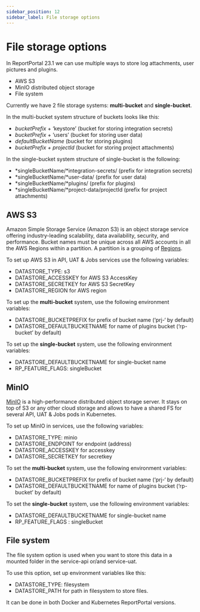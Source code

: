 ```yaml
---
sidebar_position: 12
sidebar_label: File storage options
---
```


# File storage options

In ReportPortal 23.1 we can use multiple ways to store log attachments, user pictures and plugins.

- AWS S3
- MinIO distributed object storage
- File system

Currently we have 2 file storage systems: **multi-bucket** and **single-bucket**.

In the multi-bucket system structure of buckets looks like this:

- *bucketPrefix* + ‘keystore’ (bucket for storing integration secrets)
- *bucketPrefix* + ‘users’ (bucket for storing user data)
- *defaultBucketName* (bucket for storing plugins)
- *bucketPrefix + projectId* (bucket for storing project attachments)

In the single-bucket system structure of single-bucket is the following:

- *singleBucketName/*integration-secrets/ (prefix for integration secrets)
- *singleBucketName/*user-data/ (prefix for user data)
- *singleBucketName/*plugins/ (prefix for plugins)
- *singleBucketName/*project-data/projectId (prefix for project attachments)

## AWS S3

Amazon Simple Storage Service (Amazon S3) is an object storage service offering industry-leading scalability, data availability, security, and performance. Bucket names must be unique across all AWS accounts in all the AWS Regions within a partition. A partition is a grouping of [Regions](https://docs.aws.amazon.com/general/latest/gr/s3.html).

To set up AWS S3 in API, UAT & Jobs services use the following variables:

- DATASTORE_TYPE: s3
- DATASTORE_ACCESSKEY for AWS S3 AccessKey
- DATASTORE_SECRETKEY for AWS S3 SecretKey
- DATASTORE_REGION for AWS region

To set up the **multi-bucket** system, use the following environment variables:

- DATASTORE_BUCKETPREFIX for prefix of bucket name (‘prj-‘ by default)
- DATASTORE_DEFAULTBUCKETNAME for name of plugins bucket (‘rp-bucket’ by default)

To set up the **single-bucket** system, use the following environment variables:

- DATASTORE_DEFAULTBUCKETNAME for single-bucket name
- RP_FEATURE_FLAGS: singleBucket

## MinIO

[MinIO](https://min.io/) is a high-performance distributed object storage server. It stays on top of S3 or any other cloud storage and allows to have a shared FS for several API, UAT & Jobs pods in Kubernetes.

To set up MinIO in services, use the following variables:

- DATASTORE_TYPE: minio
- DATASTORE_ENDPOINT for endpoint (address)
- DATASTORE_ACCESSKEY for accesskey
- DATASTORE_SECRETKEY for secretkey

To set the **multi-bucket** system, use the following environment variables:

- DATASTORE_BUCKETPREFIX for prefix of bucket name (‘prj-‘ by default)
- DATASTORE_DEFAULTBUCKETNAME for name of plugins bucket (‘rp-bucket’ by default)

To set the **single-bucket** system, use the following environment variables:

- DATASTORE_DEFAULTBUCKETNAME for single-bucket name
- RP_FEATURE_FLAGS : singleBucket

## File system

The file system option is used when you want to store this data in a mounted folder in the service-api or/and service-uat.

To use this option, set up environment variables like this:

- DATASTORE_TYPE: filesystem
- DATASTORE_PATH for path in filesystem to store files.

It can be done in both Docker and Kubernetes ReportPortal versions.
